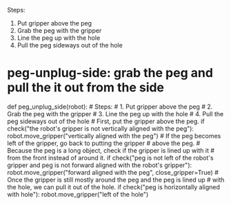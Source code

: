 

Steps:
1. Put gripper above the peg
2. Grab the peg with the gripper
3. Line the peg up with the hole
4. Pull the peg sideways out of the hole

# peg-unplug-side: grab the peg and pull the it out from the side
def peg_unplug_side(robot):
    # Steps:
    #  1. Put gripper above the peg
    #  2. Grab the peg with the gripper
    #  3. Line the peg up with the hole
    #  4. Pull the peg sideways out of the hole
    # First, put the gripper above the peg.
    if check("the robot's gripper is not vertically aligned with the peg"):
        robot.move_gripper("vertically aligned with the peg")
    # If the peg becomes left of the gripper, go back to putting the gripper
    # above the peg.
    # Because the peg is a long object, check if the gripper is lined up with it
    # from the front instead of around it.
    if check("peg is not left of the robot's gripper and peg is not forward aligned with the robot's gripper"):
        robot.move_gripper("forward aligned with the peg", close_gripper=True)
    # Once the gripper is still mostly around the peg and the peg is lined up
    # with the hole, we can pull it out of the hole.
    if check("peg is horizontally aligned with hole"):
        robot.move_gripper("left of the hole")